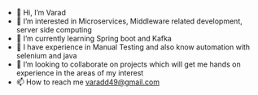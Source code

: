 - 👋 Hi, I’m Varad
- 👀 I’m interested in Microservices, Middleware related development, server side computing
- 🌱 I’m currently learning Spring boot and Kafka
- 🐬 I have experience in Manual Testing and also know automation with selenium and java
- 💞️ I’m looking to collaborate on projects which will get me hands on experience in the areas of my interest
- 📫 How to reach me varadd49@gmail.com

<!---
quicksilvarad/quicksilvarad is a ✨ special ✨ repository because its `README.md` (this file) appears on your GitHub profile.
You can click the Preview link to take a look at your changes.
--->
